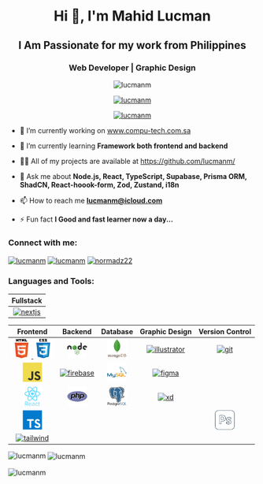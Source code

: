 <h1 align="center">Hi 👋, I'm Mahid Lucman</h1>
<h2 align="center">I Am Passionate for my work from Philippines</h2>
<h3 align="center">Web Developer | Graphic Design</h3>

<p align="center"> <img src="https://komarev.com/ghpvc/?username=lucmanm&label=Profile%20views&color=0e75b6&style=flat" alt="lucmanm" /> </p>
<p align="center"> <a href="https://twitter.com/lucmanm" target="blank"><img src="https://img.shields.io/twitter/follow/lucmanm?logo=twitter&style=for-the-badge" alt="lucmanm" /></a> </p>

<p align="center"> <a href="https://github.com/ryo-ma/github-profile-trophy"><img src="https://github-profile-trophy.vercel.app/?username=lucmanm" alt="lucmanm" /></a> </p>



- 🔭 I’m currently working on www.compu-tech.com.sa

- 🌱 I’m currently learning **Framework both frontend and backend**

- 👨‍💻 All of my projects are available at https://github.com/lucmanm/  

- 💬 Ask me about **Node.js, React, TypeScript,  Supabase, Prisma ORM, ShadCN, React-hoook-form, Zod, Zustand,  i18n**

- 📫 How to reach me **lucmanm@icloud.com**

- ⚡ Fun fact **I Good and fast learner now a day...**

<h3 align="left">Connect with me:</h3>
<p align="left">
<a href="https://twitter.com/lucmanm" target="blank"><img align="center" src="https://raw.githubusercontent.com/rahuldkjain/github-profile-readme-generator/master/src/images/icons/Social/twitter.svg" alt="lucmanm" height="30" width="40" /></a>
<a href="https://linkedin.com/in/lucmanm" target="blank"><img align="center" src="https://raw.githubusercontent.com/rahuldkjain/github-profile-readme-generator/master/src/images/icons/Social/linked-in-alt.svg" alt="lucmanm" height="30" width="40" /></a>
<a href="https://fb.com/normadz22" target="blank"><img align="center" src="https://raw.githubusercontent.com/rahuldkjain/github-profile-readme-generator/master/src/images/icons/Social/facebook.svg" alt="normadz22" height="30" width="40" /></a>
</p>

<h3 align="left">Languages and Tools:</h3>

| Fullstack  | 
| :--: |
| <a href="https://nextjs.org/" target="_blank" rel="noreferrer"> <img src="https://cdn.worldvectorlogo.com/logos/nextjs-2.svg" alt="nextjs" width="40" height="40"/> </a>  |

| Frontend  | Backend |    Database  |  Graphic Design  | Version Control  |
| :-------------: |:-------------:| :-----:| :-----:|:-----:|
| <a href="https://www.w3.org/html/" target="_blank" rel="noreferrer"> <img src="https://raw.githubusercontent.com/devicons/devicon/master/icons/html5/html5-original-wordmark.svg" alt="html5" width="40" height="40"/> </a> <a href="https://www.w3schools.com/css/" target="_blank" rel="noreferrer" > <img src="https://raw.githubusercontent.com/devicons/devicon/master/icons/css3/css3-original-wordmark.svg" alt="css3" width="40" height="40"/> </a> | <a href="https://nodejs.org" target="_blank" rel="noreferrer"> <img src="https://raw.githubusercontent.com/devicons/devicon/master/icons/nodejs/nodejs-original-wordmark.svg" alt="nodejs" width="40" height="40"/> </a>  | <a href="https://www.mongodb.com/" target="_blank" rel="noreferrer"> <img src="https://raw.githubusercontent.com/devicons/devicon/master/icons/mongodb/mongodb-original-wordmark.svg" alt="mongodb" width="40" height="40"/> </a>  | <a href="https://www.adobe.com/in/products/illustrator.html" target="_blank" rel="noreferrer"> <img src="https://www.vectorlogo.zone/logos/adobe_illustrator/adobe_illustrator-icon.svg" alt="illustrator" width="40" height="40"/> </a>  | <a href="https://git-scm.com/" target="_blank" rel="noreferrer"> <img src="https://www.vectorlogo.zone/logos/git-scm/git-scm-icon.svg" alt="git" width="40" height="40"/> </a> |
| <a href="https://developer.mozilla.org/en-US/docs/Web/JavaScript" target="_blank" rel="noreferrer"> <img src="https://raw.githubusercontent.com/devicons/devicon/master/icons/javascript/javascript-original.svg" alt="javascript" width="40" height="40"/> </a> | <a href="https://firebase.google.com/" target="_blank" rel="noreferrer"> <img src="https://www.vectorlogo.zone/logos/firebase/firebase-icon.svg" alt="firebase" width="40" height="40"/> </a> | <a href="https://www.mysql.com/" target="_blank" rel="noreferrer"> <img src="https://raw.githubusercontent.com/devicons/devicon/master/icons/mysql/mysql-original-wordmark.svg" alt="mysql" width="40" height="40"/> </a>  | <a href="https://www.figma.com/" target="_blank" rel="noreferrer" align="center"> <img src="https://www.vectorlogo.zone/logos/figma/figma-icon.svg" alt="figma" width="40" height="40"/> </a>  | | 
| <a href="https://reactjs.org/" target="_blank" rel="noreferrer"> <img src="https://raw.githubusercontent.com/devicons/devicon/master/icons/react/react-original-wordmark.svg" alt="react" width="40" height="40"/> </a>  | <a href="https://www.php.net" target="_blank" rel="noreferrer"> <img src="https://raw.githubusercontent.com/devicons/devicon/master/icons/php/php-original.svg" alt="php" width="40" height="40"/> </a>  | <a href="https://www.postgresql.org" target="_blank" rel="noreferrer"> <img src="https://raw.githubusercontent.com/devicons/devicon/master/icons/postgresql/postgresql-original-wordmark.svg" alt="postgresql" width="40" height="40"/> </a> | <a href="https://www.adobe.com/products/xd.html" target="_blank" rel="noreferrer"> <img src="https://cdn.worldvectorlogo.com/logos/adobe-xd.svg" alt="xd" width="40" height="40"/> </a>  | | 
| <a href="https://www.typescriptlang.org/" target="_blank" rel="noreferrer"> <img src="https://raw.githubusercontent.com/devicons/devicon/master/icons/typescript/typescript-original.svg" alt="typescript" width="40" height="40"/> </a>  |  |   |  | <a href="https://www.photoshop.com/en" target="_blank" rel="noreferrer"> <img src="https://raw.githubusercontent.com/devicons/devicon/master/icons/photoshop/photoshop-line.svg" alt="photoshop" width="40" height="40"/> </a>  |
| <a href="https://tailwindcss.com/" target="_blank" rel="noreferrer"> <img src="https://www.vectorlogo.zone/logos/tailwindcss/tailwindcss-icon.svg" alt="tailwind" width="40" height="40"/> </a>  | | | | |


<p><img align="left" src="https://github-readme-stats.vercel.app/api/top-langs?username=lucmanm&show_icons=true&locale=en&layout=compact" alt="lucmanm" /></p>

<p>&nbsp;<img align="center" src="https://github-readme-stats.vercel.app/api?username=lucmanm&show_icons=true&locale=en" alt="lucmanm" /></p>

<p><img align="center" src="https://github-readme-streak-stats.herokuapp.com/?user=lucmanm&" alt="lucmanm" /></p>
